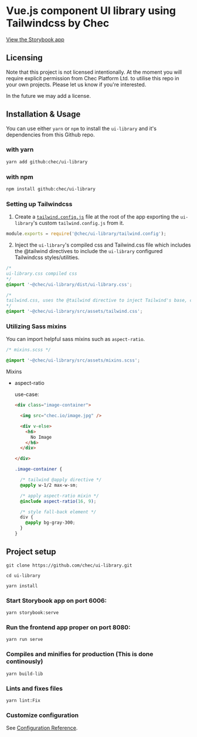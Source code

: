 # Vue.js component UI library using Tailwindcss by Chec

[View the Storybook app](https://chec-ui.netlify.app/)

## Licensing

Note that this project is not licensed intentionally. At the moment you will require explicit permission from Chec 
Platform Ltd. to utilise this repo in your own projects. Please let us know if you're interested.

In the future we may add a license. 

## Installation & Usage

You can use either `yarn` or `npm` to install the `ui-library` and it's dependencies from this Github repo.

### with yarn
```sh
yarn add github:chec/ui-library
```

### with npm
```sh
npm install github:chec/ui-library
```

### Setting up Tailwindcss 

1. Create a [`tailwind.config.js`](https://tailwindcss.com/docs/configuration/#app) file at the root of the app exporting the `ui-library`'s custom `tailwind.config.js` from it.

```js
module.exports = require('@chec/ui-library/tailwind.config');
```

2. Inject the `ui-library`'s compiled css and Tailwind.css file which includes the @tailwind directives to include the `ui-library` configured Tailwindcss styles/utilities. 

```css
/*
ui-library.css compiled css
*/
@import '~@chec/ui-library/dist/ui-library.css';

/*
tailwind.css, uses the @tailwind directive to inject Tailwind's base, components, and utilities styles into your CSS: 
*/  
@import '~@chec/ui-library/src/assets/tailwind.css';
```

### Utilizing Sass mixins

You can import helpful sass mixins such as `aspect-ratio`.

```scss
/* mixins.scss */

@import '~@chec/ui-library/src/assets/mixins.scss';
```

Mixins
- aspect-ratio

    use-case:
    ```html
    <div class="image-container">

      <img src="chec.io/image.jpg" />

      <div v-else>
        <h6>
          No Image
        </h6>
      </div>

    </div>
    ```
    
    ```scss
    .image-container {

      /* tailwind @apply directive */
      @apply w-1/2 max-w-sm; 

      /* apply aspect-ratio mixin */
      @include aspect-ratio(16, 9); 

      /* style fall-back element */
      div {
        @apply bg-gray-300;
      }
    }
    ```

## Project setup

```
git clone https://github.com/chec/ui-library.git
```

```
cd ui-library
```

```
yarn install
```

### Start Storybook app on port 6006:
```
yarn storybook:serve
```

### Run the frontend app proper on port 8080:
```
yarn run serve
```

### Compiles and minifies for production (This is done continously)
```
yarn build-lib
```

### Lints and fixes files
```
yarn lint:Fix
```

### Customize configuration
See [Configuration Reference](https://cli.vuejs.org/config/).

